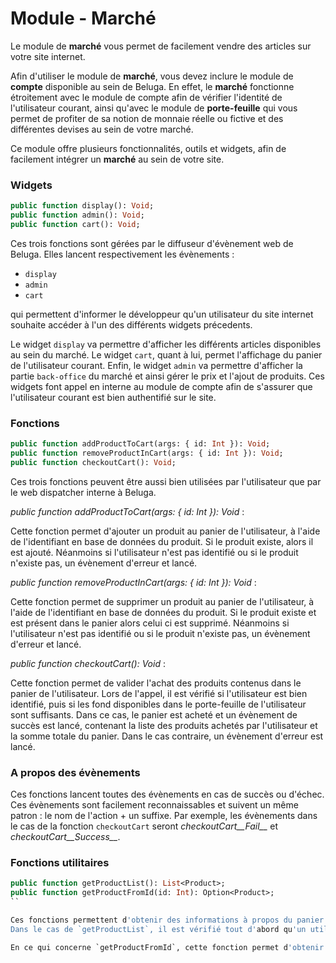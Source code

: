Module - Marché
===============

Le module de __marché__ vous permet de facilement vendre des articles sur votre site internet.

Afin d'utiliser le module de __marché__, vous devez inclure le module de __compte__ disponible au sein de Beluga. En effet, le __marché__ fonctionne étroitement avec le module de compte afin de vérifier l'identité de l'utilisateur courant, ainsi qu'avec le module de __porte-feuille__ qui vous permet de profiter de sa notion de monnaie réelle ou fictive et des différentes devises au sein de votre marché.

Ce module offre plusieurs fonctionnalités, outils et widgets, afin de facilement intégrer un __marché__ au sein de votre site.

### Widgets

```Haxe
public function display(): Void;
public function admin(): Void;
public function cart(): Void;
```

Ces trois fonctions sont gérées par le diffuseur d'évènement web de Beluga. Elles lancent respectivement les évènements :

* `display`
* `admin`
* `cart`

qui permettent d'informer le développeur qu'un utilisateur du site internet souhaite accéder à l'un des différents widgets précedents.

Le widget `display` va permettre d'afficher les différents articles disponibles au sein du marché.
Le widget `cart`, quant à lui, permet l'affichage du panier de l'utilisateur courant.
Enfin, le widget `admin` va permettre d'afficher la partie `back-office` du marché et ainsi gérer le prix et l'ajout de produits.
Ces widgets font appel en interne au module de compte afin de s'assurer que l'utilisateur courant est bien authentifié sur le site.

### Fonctions

```Haxe
public function addProductToCart(args: { id: Int }): Void;
public function removeProductInCart(args: { id: Int }): Void;
public function checkoutCart(): Void;
```

Ces trois fonctions peuvent être aussi bien utilisées par l'utilisateur que par le web dispatcher interne à Beluga.

*public function addProductToCart(args: { id: Int }): Void* :

Cette fonction permet d'ajouter un produit au panier de l'utilisateur, à l'aide de l'identifiant en base de données du produit. Si le produit existe, alors il est ajouté. Néanmoins si l'utilisateur n'est pas identifié ou si le produit n'existe pas, un évènement d'erreur et lancé.

*public function removeProductInCart(args: { id: Int }): Void* :

Cette fonction permet de supprimer un produit au panier de l'utilisateur, à l'aide de l'identifiant en base de données du produit. Si le produit existe et est présent dans le panier alors celui ci est supprimé. Néanmoins si l'utilisateur n'est pas identifié ou si le produit n'existe pas, un évènement d'erreur et lancé.

*public function checkoutCart(): Void* :

Cette fonction permet de valider l'achat des produits contenus dans le panier de l'utilisateur. Lors de l'appel, il est vérifié si l'utilisateur est bien identifié, puis si les fond disponibles dans le porte-feuille de l'utilisateur sont suffisants. Dans ce cas, le panier est acheté et un évènement de succès est lancé, contenant la liste des produits achetés par l'utilisateur et la somme totale du panier. Dans le cas contraire, un évènement d'erreur est lancé.

### A propos des évènements

Ces fonctions lancent toutes des évènements en cas de succès ou d'échec. Ces évènements sont facilement reconnaissables et suivent un même patron : le nom de l'action + un suffixe. Par exemple, les évènements dans le cas de la fonction `checkoutCart` seront *checkoutCart__Fail__* et *checkoutCart__Success__*.

### Fonctions utilitaires

```Haxe
public function getProductList(): List<Product>;
public function getProductFromId(id: Int): Option<Product>;
``

Ces fonctions permettent d'obtenir des informations à propos du panier courant d'un utilisateur ou encore d'un produit.
Dans le cas de `getProductList`, il est vérifié tout d'abord qu'un utilisateur est bien connecté sur le site, puis que celui-ci posséde bien un panier. Dans ce cas la liste des produits au sein du panier est retournée. Dans le cas contraire, un évènement d'erreur est lancé.

En ce qui concerne `getProductFromId`, cette fonction permet d'obtenir un produit par son identifiant.
